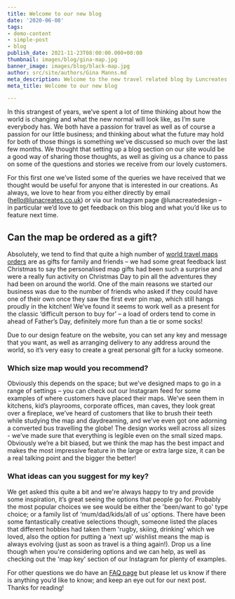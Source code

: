 ```yaml
---
title: Welcome to our new blog
date: '2020-06-08'
tags:
- demo-content
- simple-post
- blog
publish_date: 2021-11-23T08:00:00.000+00:00
thumbnail: images/blog/gina-map.jpg
banner_image: images/blog/black-map.jpg
author: src/site/authors/Gina Manns.md
meta_description: Welcome to the new travel related blog by Luncreates.
meta_title: Welcome to our new blog

---
```

In this strangest of years, we’ve spent a lot of time thinking about how the world is changing and what the new normal will look like, as I’m sure everybody has. We both have a passion for travel as well as of course a passion for our little business; and thinking about what the future may hold for both of those things is something we’ve discussed so much over the last few months. We thought that setting up a blog section on our site would be a good way of sharing those thoughts, as well as giving us a chance to pass on some of the questions and stories we receive from our lovely customers.

For this first one we’ve listed some of the queries we have received that we thought would be useful for anyone that is interested in our creations. As always, we love to hear from you either directly by email ([hello@lunacreates.co.uk](mailto:hello@lunacreates.co.uk "Email")) or via our Instagram page @lunacreatedesign – in particular we’d love to get feedback on this blog and what you’d like us to feature next time.

## Can the map be ordered as a gift?

Absolutely, we tend to find that quite a high number of [world travel maps orders](https://lunacreates.co.uk/products/world-travels-map/) are as gifts for family and friends – we had some great feedback last Christmas to say the personalised map gifts had been such a surprise and were a really fun activity on Christmas Day to pin all the adventures they had been on around the world. One of the main reasons we started our business was due to the number of friends who asked if they could have one of their own once they saw the first ever pin map, which still hangs proudly in the kitchen! We’ve found it seems to work well as a present for the classic ‘difficult person to buy for’ – a load of orders tend to come in ahead of Father’s Day, definitely more fun than a tie or some socks!

Due to our design feature on the website, you can set any key and message that you want, as well as arranging delivery to any address around the world, so it’s very easy to create a great personal gift for a lucky someone.

### Which size map would you recommend?

Obviously this depends on the space; but we’ve designed maps to go in a range of settings – you can check out our Instagram feed for some examples of where customers have placed their maps. We’ve seen them in kitchens, kid’s playrooms, corporate offices, man caves, they look great over a fireplace, we’ve heard of customers that like to brush their teeth while studying the map and daydreaming, and we’ve even got one adorning a converted bus travelling the globe! The design works well across all sizes - we’ve made sure that everything is legible even on the small sized maps. Obviously we’re a bit biased, but we think the map has the best impact and makes the most impressive feature in the large or extra large size, it can be a real talking point and the bigger the better!

### What ideas can you suggest for my key?

We get asked this quite a bit and we're always happy to try and provide some inspiration, it’s great seeing the options that people go for. Probably the most popular choices we see would be either the 'been/want to go' type choice; or a family list of ‘mum/dad/kids/all of us’ options. There have been some fantastically creative selections though, someone listed the places that different hobbies had taken them 'rugby, skiing, drinking' which we loved, also the option for putting a 'next up' wishlist means the map is always evolving (just as soon as travel is a thing again!). Drop us a line though when you're considering options and we can help, as well as checking out the 'map key' section of our Instagram for plenty of examples.

For other questions we do have an [FAQ page](https://lunacreates.co.uk/faqs/) but please let us know if there is anything you’d like to know; and keep an eye out for our next post. Thanks for reading!
